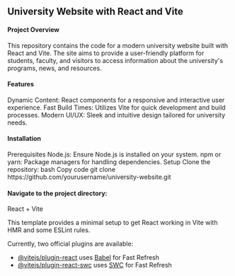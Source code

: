 


<h2>University Website with React and Vite</h2>
<h4>Project Overview</h4>

This repository contains the code for a modern university website built with React and Vite. The site aims to provide a user-friendly platform for students, faculty, and visitors to access information about the university's programs, news, and resources.

<h4>Features</h4>
Dynamic Content: React components for a responsive and interactive user experience.
Fast Build Times: Utilizes Vite for quick development and build processes.
Modern UI/UX: Sleek and intuitive design tailored for university needs.

<h4>Installation</h4>
Prerequisites
Node.js: Ensure Node.js is installed on your system.
npm or yarn: Package managers for handling dependencies.
Setup
Clone the repository:
bash
Copy code
git clone https://github.com/yourusername/university-website.git

<h4>Navigate to the project directory:</h4
bash
Copy code
cd university-website
Install dependencies:
bash
Copy code
npm install
# or
yarn install


























# React + Vite

This template provides a minimal setup to get React working in Vite with HMR and some ESLint rules.

Currently, two official plugins are available:

- [@vitejs/plugin-react](https://github.com/vitejs/vite-plugin-react/blob/main/packages/plugin-react/README.md) uses [Babel](https://babeljs.io/) for Fast Refresh
- [@vitejs/plugin-react-swc](https://github.com/vitejs/vite-plugin-react-swc) uses [SWC](https://swc.rs/) for Fast Refresh
